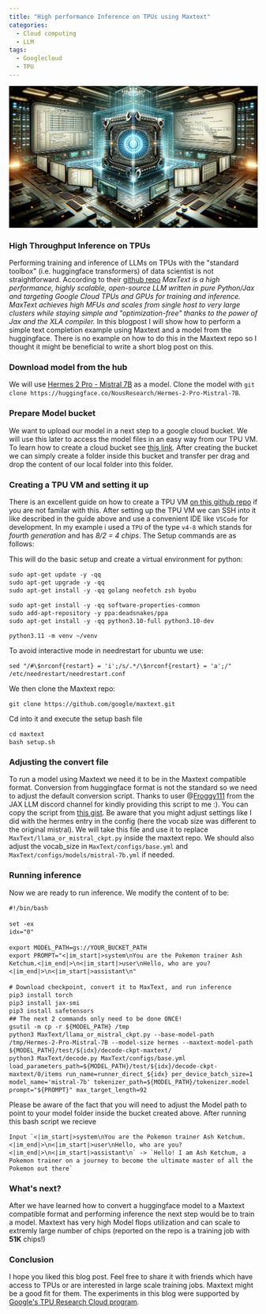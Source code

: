 ```yaml
---
title: "High performance Inference on TPUs using Maxtext"
categories:
  - Cloud computing
  - LLM
tags:
  - Googlecloud
  - TPU
---
```


![Picture](/assets/maxtext_inference/cloud.png)

### High Throughput Inference on TPUs
Performing training and inference of LLMs on TPUs with the "standard toolbox" (i.e. huggingface transformers) of data scientist is not straightforward.
According to their [github repo](https://github.com/google/maxtext) *MaxText is a high performance, highly scalable, open-source LLM written in pure Python/Jax and targeting Google Cloud TPUs and GPUs for training and inference. MaxText achieves high MFUs and scales from single host to very large clusters while staying simple and "optimization-free" thanks to the power of Jax and the XLA compiler.*
In this blogpost I will show how to perform a simple text completion example using Maxtext and a model from the huggingface.
There is no example on how to do this in the Maxtext repo so I thought it might be beneficial to write a short blog post on this.
### Download model from the hub
We will use [Hermes 2 Pro - Mistral 7B](https://huggingface.co/NousResearch/Hermes-2-Pro-Mistral-7B) as a model.
Clone the model with `git clone https://huggingface.co/NousResearch/Hermes-2-Pro-Mistral-7B`. 
### Prepare Model bucket
We want to upload our model in a next step to a google cloud bucket. We will use this later to access the model files in an easy way from our TPU VM. 
To learn how to create a cloud bucket see [this link](https://cloud.google.com/storage/docs/creating-buckets). After creating the bucket we can simply create a folder inside this bucket and transfer per drag and drop the content of our local folder into this folder.
### Creating a TPU VM and setting it up
There is an excellent guide on how to create a TPU VM [on this github repo](https://github.com/ayaka14732/tpu-starter) if you are not familar with this. 
After setting up the TPU VM we can SSH into it like described in the guide above and use a convenient IDE like `VSCode` for development. In my example i used a `TPU` of the type `v4-8` which stands for *fourth generation* and has *8/2 = 4 chips*.
The Setup commands are as follows:

This will do the basic setup and create a virtual environment for python:
```
sudo apt-get update -y -qq
sudo apt-get upgrade -y -qq
sudo apt-get install -y -qq golang neofetch zsh byobu
```
```
sudo apt-get install -y -qq software-properties-common
sudo add-apt-repository -y ppa:deadsnakes/ppa
sudo apt-get install -y -qq python3.10-full python3.10-dev
```
```
python3.11 -m venv ~/venv
```
To avoid interactive mode in needrestart for ubuntu we use:
```
sed "/#\$nrconf{restart} = 'i';/s/.*/\$nrconf{restart} = 'a';/" /etc/needrestart/needrestart.conf
```
We then clone the Maxtext repo:
```
git clone https://github.com/google/maxtext.git
```
Cd into it and execute the setup bash file
```
cd maxtext
bash setup.sh
```
### Adjusting the convert file
To run a model using Maxtext we need it to be in the Maxtext compatible format.
Conversion from huggingface format is not the standard so we need to adjust the default conversion script.
Thanks to user @[Froggy111](https://github.com/Froggy111) from the JAX LLM discord channel for kindly providing this script to me :).
You can copy the script from [this gist](https://gist.github.com/simveit/53f59b682c54172620726aa5609f6cb6). Be aware that you might adjust settings like I did with the hermes entry in the config (here the vocab size was different to the original mistral).
We will take this file and use it to replace `MaxText/llama_or_mistral_ckpt.py` inside the maxtext repo. We should also adjust the vocab_size in `MaxText/configs/base.yml` and `MaxText/configs/models/mistral-7b.yml` if needed.

### Running inference
Now we are ready to run inference.
We modify the content of to be:
```
#!/bin/bash

set -ex
idx="0"

export MODEL_PATH=gs://YOUR_BUCKET_PATH
export PROMPT="<|im_start|>system\nYou are the Pokemon trainer Ash Ketchum.<|im_end|>\n<|im_start|>user\nHello, who are you?<|im_end|>\n<|im_start|>assistant\n"

# Download checkpoint, convert it to MaxText, and run inference
pip3 install torch
pip3 install jax-smi
pip3 install safetensors
## The next 2 commands only need to be done ONCE!
gsutil -m cp -r ${MODEL_PATH} /tmp
python3 MaxText/llama_or_mistral_ckpt.py --base-model-path /tmp/Hermes-2-Pro-Mistral-7B --model-size hermes --maxtext-model-path ${MODEL_PATH}/test/${idx}/decode-ckpt-maxtext/
python3 MaxText/decode.py MaxText/configs/base.yml load_parameters_path=${MODEL_PATH}/test/${idx}/decode-ckpt-maxtext/0/items run_name=runner_direct_${idx} per_device_batch_size=1 model_name='mistral-7b' tokenizer_path=${MODEL_PATH}/tokenizer.model prompt="${PROMPT}" max_target_length=92
```
Please be aware of the fact that you will need to adjust the Model path to point to your model folder inside the bucket created above.
After running this bash script we recieve
```
Input `<|im_start|>system\nYou are the Pokemon trainer Ash Ketchum.<|im_end|>\n<|im_start|>user\nHello, who are you?<|im_end|>\n<|im_start|>assistant\n` -> `Hello! I am Ash Ketchum, a Pokemon trainer on a journey to become the ultimate master of all the Pokemon out there`
```
### What's next?
After we have learned how to convert a huggingface model to a Maxtext compatible format and performing inference the next step would be to train a model. Maxtext has very high Model flops utilization and can scale to extremly large number of chips (reported on the repo is a training job with **51K** chips!)

### Conclusion
I hope you liked this blog post. Feel free to share it with friends which have access to TPUs or are interested in large scale training jobs. Maxtext might be a good fit for them.
The experiments in this blog were supported by [Google's TPU Research Cloud program](https://sites.research.google/trc/about/).